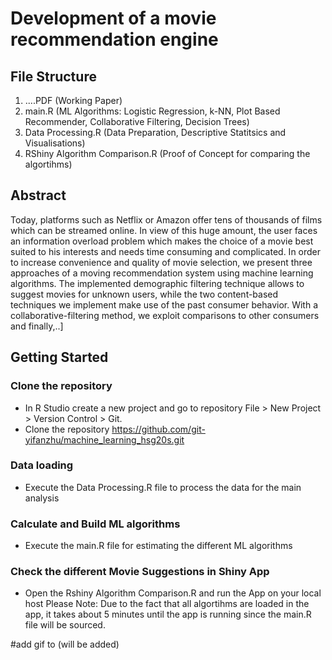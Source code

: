 # Development of a movie recommendation engine
## File Structure
1.  ....PDF (Working Paper)
2. main.R (ML Algorithms: Logistic Regression, k-NN, Plot Based Recommender, Collaborative Filtering, Decision Trees)
3. Data Processing.R (Data Preparation, Descriptive Statitsics and Visualisations)
4. RShiny Algorithm Comparison.R (Proof of Concept for comparing the algortihms)

## Abstract
Today, platforms such as Netflix or Amazon offer tens of thousands of films which can be streamed online. In view of this huge amount, the user faces an information overload problem which makes the choice of a movie best suited to his interests and needs time consuming and complicated. In order to increase convenience and quality of movie selection, we present three approaches of a moving recommendation system using machine learning algorithms. The implemented demographic filtering technique allows to suggest movies for unknown users, while the two content-based techniques we implement make use of the past consumer behavior. With a  collaborative-filtering method, we exploit comparisons to other consumers and finally,..]

## Getting Started
### Clone the repository
- In R Studio create a new project and go to repository File > New Project > Version Control > Git.
- Clone the repository https://github.com/git-yifanzhu/machine_learning_hsg20s.git

### Data loading
- Execute the Data Processing.R file to process the data for the main analysis

### Calculate and Build ML algorithms
- Execute the main.R file for estimating the different ML algorithms

### Check the different Movie Suggestions in Shiny App
- Open the Rshiny Algorithm Comparison.R and run the App on your local host
Please Note: Due to the fact that all algortihms are loaded in the app, it takes about 5 minutes until the app is running since the main.R file will be sourced.

#add gif to (will be added)